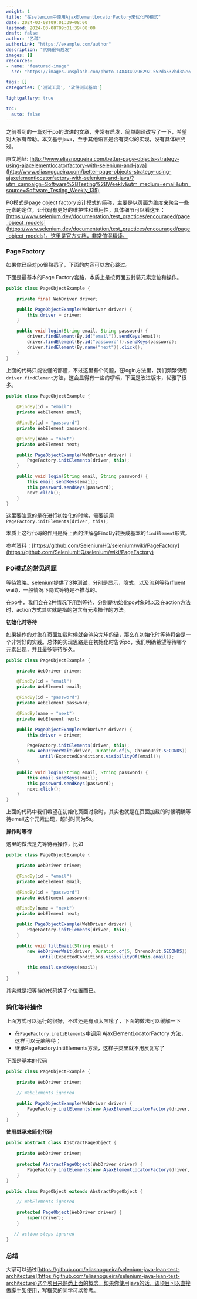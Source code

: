 ```yaml
---
weight: 1
title: "在selenium中使用AjaxElementLocatorFactory来优化PO模式"
date: 2024-03-08T09:01:39+08:00
lastmod: 2024-03-08T09:01:39+08:00
draft: false
author: "乙醇"
authorLink: "https://example.com/author"
description: "代码很有启发"
images: []
resources:
- name: "featured-image"
  src: "https://images.unsplash.com/photo-1484349296292-552da537bd3a?w=300"

tags: []
categories: ['测试工具', '软件测试基础']

lightgallery: true

toc:
  auto: false
---
```


之前看到的一篇对于po的改进的文章，非常有启发，简单翻译改写了一下，希望对大家有帮助。本文基于java，至于其他语言是否有类似的实现，没有具体研究过。

原文地址: [http://www.eliasnogueira.com/better-page-objects-strategy-using-ajaxelementlocatorfactory-with-selenium-and-java](http://www.eliasnogueira.com/better-page-objects-strategy-using-ajaxelementlocatorfactory-with-selenium-and-java/?utm_campaign=Software%2BTesting%2BWeekly&utm_medium=email&utm_source=Software_Testing_Weekly_135)

PO模式是page object factory设计模式的简称，主要是以页面为维度来聚合一些元素的定位，让代码有更好的维护性和重用性，具体细节可以看这里：[https://www.selenium.dev/documentation/test_practices/encouraged/page_object_models](https://www.selenium.dev/documentation/test_practices/encouraged/page_object_models)。这里是官方文档，非常值得精读。

### Page Factory

如果你已经对po很熟悉了，下面的内容可以放心跳过。

下面是最基本的Page Factory套路，本质上是按页面去封装元素定位和操作。

```java
public class PageObjectExample {

    private final WebDriver driver;

    public PageObjectExample(WebDriver driver) {
        this.driver = driver;
    }

    public void login(String email, String password) {
        driver.findElement(By.id("email")).sendKeys(email);
        driver.findElement(By.id("password")).sendKeys(password);
        driver.findElement(By.name("next")).click();
    }
}
```

上面的代码只能说懂的都懂，不过这里有个问题，在login方法里，我们频繁使用`driver.findElement`方法，这会显得有一些的啰嗦，下面是改进版本，优雅了很多。

```java
public class PageObjectExample {
    
    @FindBy(id = "email")
    private WebElement email;

    @FindBy(id = "password")
    private WebElement password;

    @FindBy(name = "next")
    private WebElement next;

    public PageObjectExample(WebDriver driver) {
        PageFactory.initElements(driver, this);
    }

    public void login(String email, String password) {
        this.email.sendKeys(email);
        this.password.sendKeys(password);
        next.click();
    }
}
```

这里要注意的是在进行初始化的时候，需要调用`PageFactory.initElements(driver, this);`

本质上这行代码的作用是将上面的注解@FindBy转换成基本的`findElement`形式。

参考资料：[https://github.com/SeleniumHQ/selenium/wiki/PageFactory](https://github.com/SeleniumHQ/selenium/wiki/PageFactory)

### PO模式的常见问题

等待策略。selenium提供了3种测试，分别是显示，隐式，以及流利等待(fluent wait)，一般情况下隐式等待是不推荐的。

在po中，我们会在2种情况下用到等待，分别是初始化po对象时以及在action方法时，action方式其实就是指的包含有元素操作的方法。

**初始化时等待**

如果操作的对象在页面加载时候就会渲染完毕的话，那么在初始化时等待将会是一个非常好的实践。总体的实现思路是在初始化时告诉po，我们明确希望等待哪个元素出现，并且最多等待多久。

```java
public class PageObjectExample {

    private WebDriver driver;

    @FindBy(id = "email")
    private WebElement email;

    @FindBy(id = "password")
    private WebElement password;

    @FindBy(name = "next")
    private WebElement next;

    public PageObjectExample(WebDriver driver) {
        this.driver = driver;

        PageFactory.initElements(driver, this);
        new WebDriverWait(driver, Duration.of(5, ChronoUnit.SECONDS))
            .until(ExpectedConditions.visibilityOf(email));
    }

    public void login(String email, String password) {
        this.email.sendKeys(email);
        this.password.sendKeys(password);
        next.click();
    }
}
```

上面的代码中我们希望在初始化页面对象时，其实也就是在页面加载的时候明确等待email这个元素出现，超时时间为5s。

**操作时等待**

这里的做法是先等待再操作，比如

```java
public class PageObjectExample {

    private WebDriver driver;

    @FindBy(id = "email")
    private WebElement email;

    @FindBy(id = "password")
    private WebElement password;

    @FindBy(name = "next")
    private WebElement next;

    public PageObjectExample(WebDriver driver) {
        PageFactory.initElements(driver, this);
    }

    public void fillEmail(String email) {
        new WebDriverWait(driver, Duration.of(5, ChronoUnit.SECONDS))
            .until(ExpectedConditions.visibilityOf(this.email));
        
        this.email.sendKeys(email);
    }
}
```

其实就是把等待的代码换了个位置而已。

### 简化等待操作

上面方式可以运行的很好，不过还是有点太啰嗦了，下面的做法可以缓解一下

- 在`PageFactory.initiElements`中调用 AjaxElementLocatorFactory 方法，这样可以无脑等待；
- 继承PageFactory.initiElements方法，这样子类里就不用反复写了

下面是基本的代码

```java
public class PageObjectExample {

    private WebDriver driver;

    // WebElements ignored

    public PageObjectExample(WebDriver driver) {
        PageFactory.initElements(new AjaxElementLocatorFactory(driver, 5), this);
    }
}
```

**使用继承来简化代码**

```java
public abstract class AbstractPageObject {

    private WebDriver driver;
    
    protected AbstractPageObject(WebDriver driver) {
        PageFactory.initElements(new AjaxElementLocatorFactory(driver, 5), this);
    }
}

public class PageObject extends AbstractPageObject {

    // WebElements ignored

    protected PageObject(WebDriver driver) {
        super(driver);
    }

   // action steps ignored
}
```

### 总结

大家可以通过[https://github.com/eliasnogueira/selenium-java-lean-test-architecture](https://github.com/eliasnogueira/selenium-java-lean-test-architecture)这个项目来熟悉上面的概念，如果你使用java的话，该项目可以直接做脚手架使用，写框架的同学可以参考。